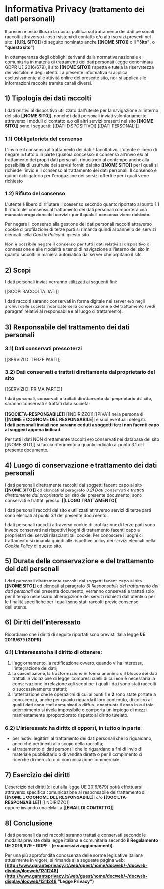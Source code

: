 # Informativa Privacy <small>(trattamento dei dati personali)</small>

Il presente testo illustra la nostra politica sul trattamento dei dati personali raccolti attraverso i nostri sistemi di contatto e/o altri servizi presenti nel sito: **[[URL SITO]]** (di seguito nominato anche **[[NOME SITO]]** o il **"Sito"**, o **"questo sito"**)

In ottemperanza degli obblighi derivanti dalla normativa nazionale e comunitaria in materia di trattamenti dei dati personali (legge denominata GDPR UE 2016/679), 
il sito **[[NOME SITO]]** rispetta e tutela la riservatezza dei visitatori e degli utenti. 
La presente informativa si applica esclusivamente alle attività online del presente sito, non si applica alle informazioni raccolte tramite canali diversi.

## 1) Tipologia dei dati raccolti

I dati relativi al dispositivo utilizzato dall'utente per la navigazione all'interno del sito **[[NOME SITO]]**, nonché i dati personali inviati volontariamente attraverso i moduli di contatto e/o gli altri servizi presenti nel sito **[[NOME SITO]]** sono i seguenti: 
[[DATI DISPOSITIVO]] 
[[DATI PERSONALI]]

### 1.1) Obbligatorietà del consenso

L'invio e il consenso al trattamento dei dati è facoltativo.
L'utente è libero di negare in tutto o in parte (qualora concesso) il consenso all'invio e/o al trattamento dei propri dati personali, rinuciando al contempo anche alla possibilità di usufruire dei servizi forniti dal sito **[[NOME SITO]]** per i quali si richiede l'invio e il consenso al trattamento dei dati personali.
Il consenso è quindi obbligatorio per l'erogazione dei servizi offerti e per i quali viene richiesto.

### 1.2) Rifiuto del consenso

L'utente è libero di rifiutare il consenso secondo quanto riportato al punto 1.1
Il rifiuto del consenso al trattamento dei dati personali comporterà una mancata erogazione del servizio per il quale il consenso viene richiesto.

Per negare il consenso alla gestione dei dati personali raccolti attraverso cookie di profilazione di terze parti si rimanda quindi al pannello dei servizi elencati nella *Cookie Policy* di questo sito.

Non è possibile negare il consenso per tutti i dati relativi al dispositivo di connessione e alle modalità e tempi di navigazione all'interno del sito in quanto raccolti in maniera automatica
dai server che ospitano il sito.

## 2) Scopi

I dati personali inviati verranno utilizzati ai seguenti fini: 

[[SCOPI RACCOLTA DATI]]

I dati raccolti saranno conservati in forma digitale nei server e/o negli archivi delle società incaricate della conservazione e del trattamento (vedi paragrafi relativi al responsabile e al luogo di trattamento).

## 3) Responsabile del trattamento dei dati personali

### 3.1) Dati conservati presso terzi
[[SERVIZI DI TERZE PARTI]]

### 3.2) Dati conservati e trattati direttamente dal proprietario del sito

[[SERVIZI DI PRIMA PARTE]]

I dati personali, conservati e trattati direttamente dal proprietario del sito, saranno conservati e trattati dalla società:<br>  
**[[SOCIETA-RESPONSABILE]]** [[INDIRIZZO]] [[PIVA]] 
nella persona di **[[NOME E COGNOME DEL RESPONSABILE]]** e suoi eventuali delegati.  
**I dati personali inviati non saranno ceduti a soggetti terzi non facenti capo ai soggetti appena indicati.**

Per tutti i dati NON direttamente raccolti e/o conservati nei database del sito [[NOME SITO]] si faccia riferimento a quanto indicato al punto 3.1 del presente documento.

## 4) Luogo di conservazione e trattamento dei dati personali

I dati personali direttamente raccolti dai soggetti facenti capo al sito **[[NOME SITO]]** ed elencati
al paragrafo *3.2) Dati conservati e trattati direttamente dal proprietario del sito* del presente documento,
sono conservati e trattati presso: **[[LUOGO TRATTAMENTO]]**

I dati personali raccolti dal sito e utilizzati attraverso servizi di terze parti sono elencati al punto *3.1* del presente documento.

I dati personali raccolti attraverso cookie di profilazione di terze parti sono invece conservati nei rispettivi
luoghi di trattamento facenti capo a proprietari dei servizi rilascianti tali cookie. Per conoscere i luoghi di trattamento
si rimanda quindi alle rispettive policy dei servizi elencati nella *Cookie Policy* di questo sito.

## 5) Durata della conservazione e del trattamento dei dati personali

I dati personali direttamente raccolti dai soggetti facenti capo al sito **[[NOME SITO]]** ed elencati
al paragrafo *3) Responsabile del trattamento dei dati personali* del presente documento,
verranno conservati e trattati solo per il tempo necessario all'erogazione dei servizi richiesti dall'utente
o per le finalità specifiche per i quali sono stati raccolti previo consenso dell'utente. 

## 6) Diritti dell’interessato

Ricordiamo che i diritti di seguito riportati sono previsti dalla legge **UE 2016/679 (GDPR)**

### 6.1) L’interessato ha il diritto di ottenere:

1.  l'aggiornamento, la rettificazione ovvero, quando vi ha interesse, l'integrazione dei dati;
2.  la cancellazione, la trasformazione in forma anonima o il blocco dei dati trattati in violazione di legge, compresi quelli di cui non è necessaria la conservazione in relazione agli scopi per i quali i dati sono stati raccolti o successivamente trattati;
3.  l'attestazione che le operazioni di cui ai punti **1** e **2** sono state portate a conoscenza, anche per quanto riguarda il loro contenuto, di coloro ai quali i dati sono stati comunicati o diffusi, eccettuato il caso in cui tale adempimento si rivela impossibile o comporta un impiego di mezzi manifestamente sproporzionato rispetto al diritto tutelato.

### 6.2) L'interessato ha diritto di opporsi, in tutto o in parte:

*   per motivi legittimi al trattamento dei dati personali che lo riguardano, ancorché pertinenti allo scopo della raccolta;
*   al trattamento di dati personali che lo riguardano a fini di invio di materiale pubblicitario o di vendita diretta o per il compimento di ricerche di mercato o di comunicazione commerciale.

## 7) Esercizio dei diritti

L'esercizio dei diritti (di cui alla legge UE 2016/679) potrà effettuarsi attraverso specifica comunicazione al responsabile del trattamento di  **[[NOME E COGNOME DEL RESPONSABILE]]** c/o **[[SOCIETA-RESPONSABILE]]** [[INDIRIZZO]] <br>
oppure inviando una eMail a **[[EMAIL DI CONTATTO]]**

## 8) Conclusione

I dati personali da noi raccolti saranno trattati e conservati secondo le modalità previste dalla legge italiana e comunitaria secondo **il Regolamento UE 2016/679 - GDPR - (e successivi aggiornamenti)**.

Per una più approfondita conoscenza delle norme legislative italiane attualmente in vigore, si rimanda alla seguente pagina web: **[http://www.garanteprivacy.it/web/guest/home/docweb/-/docweb-display/docweb/1311248](http://www.garanteprivacy.it/web/guest/home/docweb/-/docweb-display/docweb/1311248 "Legge Privacy")**
